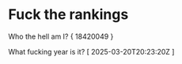 # Fuck the rankings

Who the hell am I?
{ 18420049 }

What fucking year is it?
[ 2025-03-20T20:23:20Z ]
